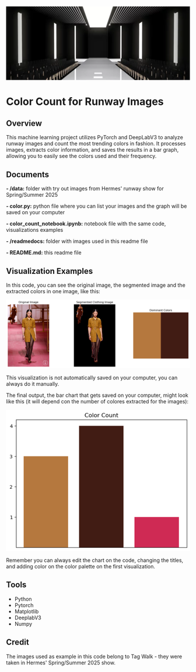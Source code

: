 ![Banner](./readmedocs/banner.jpg)
# Color Count for Runway Images
## Overview
This machine learning project utilizes PyTorch and DeepLabV3 to analyze runway images and count the most trending colors in fashion. It processes images, extracts color information, and saves the results in a bar graph, allowing you to easily see the colors used and their frequency.


## Documents
**- /data:** folder with try out images from Hermes' runway show for Spring/Summer 2025

**- color.py:** python file where you can list your images and the graph will be saved on your computer

**- color_count_notebook.ipynb:** notebook file with the same code, visualizations examples

**- /readmedocs:** folder with images used in this readme file

**- README.md:** this readme file


## Visualization Examples
In this code, you can see the original image, the segmented image and the extracted colors in one image, like this:

![img](./readmedocs/output1.png)

This visualization is not automatically saved on your computer, you can always do it manually.

The final output, the bar chart that gets saved on your computer, might look like this (it will depend con the number of colores extracted for the images):

![img](./readmedocs/output2.png)

Remember you can always edit the chart on the code, changing the titles, and adding color on the color palette on the first visualization.


## Tools
- Python
- Pytorch
- Matplotlib
- DeeplabV3
- Numpy

## Credit
The images used as example in this code belong to Tag Walk - they were taken in Hermes' Spring/Summer 2025 show. 
